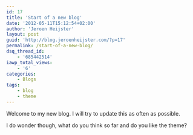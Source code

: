 ```yaml
---
id: 17
title: 'Start of a new blog'
date: '2012-05-11T15:12:54+02:00'
author: 'Jeroen Heijster'
layout: post
guid: 'http://blog.jeroenheijster.com/?p=17'
permalink: /start-of-a-new-blog/
dsq_thread_id:
    - '685442514'
iawp_total_views:
    - '6'
categories:
    - Blogs
tags:
    - blog
    - theme
---
```


Welcome to my new blog. I will try to update this as often as possible.

I do wonder though, what do you think so far and do you like the theme?

<div></div>